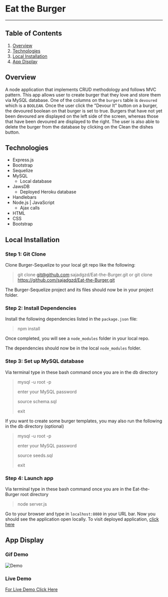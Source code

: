# Eat the Burger
----------
## Table of Contents 
1. [Overview](#overview)
2. [Technologies](#technologies)
3. [Local Installation](#installation)
4. [App Display](#display)


<a name="overview"></a>
## Overview 
A node application that implements CRUD methodology and follows MVC pattern. This app allows user to create burger that they love and store them via MySQL database. One of the columns on the `burgers` table is `devoured` which is a `BOOLEAN`. Once the user click the "Devour It" button on a burger, the devoured boolean on that burger is set to true. Burgers that have not yet been devoured are displayed on the left side of the screen, whereas those that have been devoured are displayed to the right. The user is also able to delete the burger from the database by clicking on the Clean the dishes button.

<a name="technologies"></a>
## Technologies
 * Express.js 
 * Bootstrap
 * Sequelize
 * MySQL
    * Local database
 * JawsDB
    * Deployed Heroku database 
 * Handlebars 
 * Node.js | JavaScript
    * Ajax calls
 * HTML
 * CSS
 * Bootstrap

<a name="installation"></a>
## Local Installation
### Step 1: Git Clone
Clone Burger-Sequelize to your local git repo like the following:
> git clone git@github.com:sajadgzd/Eat-the-Burger.git
or
> git clone https://github.com/sajadgzd/Eat-the-Burger.git

The Burger-Sequelize project and its files should now be in your project folder.

### Step 2: Install Dependencies
Install the following dependencies listed in the `package.json` file: 

> npm install

Once completed, you will see a `node_modules` folder in your local repo.

The dependencies should now be in the local `node_modules` folder.

### Step 3: Set up MySQL database 

Via terminal type in these bash command once you are in the db directory 

> mysql -u root -p
>
> enter your MySQL password 
>
> source schema.sql 
>
> exit 

If you want to create some burger templates, you may also run the following in the db directory (optional)

> mysql -u root -p
>
> enter your MySQL password 
>
> source seeds.sql
>
> exit 

### Step 4: Launch app 
Via terminal type in these bash command once you are in the Eat-the-Burger root directory 

> node server.js 

Go to your browser and type in `localhost:8080` in your URL bar. Now you should see the application open locally.
To visit deployed application, [click here](https://sensationnel-bastille-85303.herokuapp.com/)

<a name="display"></a>
## App Display
### Gif Demo
![Demo](/public/assets/images/demo.gif)
### Live Demo
[For Live Demo Click Here](https://sensationnel-bastille-85303.herokuapp.com/)